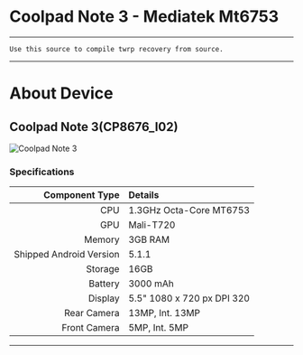 # Coolpad Note 3 - Mediatek Mt6753

---

```Use this source to compile twrp recovery from source.```

---

# About Device

## Coolpad Note 3(CP8676_I02)
![Coolpad Note 3](http://drop.ndtv.com/TECH/product_database/images/109201512321PM_635_coolpad_note_3.jpeg "Coolpad Note 3")

### Specifications

Component Type | Details
-------:|:-------------------------
CPU     | 1.3GHz Octa-Core MT6753
GPU     | Mali-T720
Memory  | 3GB RAM
Shipped Android Version | 5.1.1
Storage | 16GB
Battery | 3000 mAh
Display | 5.5" 1080 x 720 px DPI 320
Rear Camera | 13MP, Int. 13MP
Front Camera | 5MP, Int. 5MP

---
